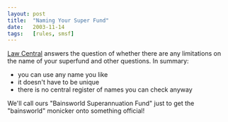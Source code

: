 ```yaml
---
layout: post
title:  "Naming Your Super Fund"
date:   2003-11-14
tags:   [rules, smsf]
---
```


[Law
Central](http://lawcentral.com.au/LearnAboutLaw/CategoryDetail.asp?ID=2&pageID=7#Whatisinaname?)
answers the question of whether there are any limitations on the name of
your superfund and other questions. In summary:

* you can use any name you like
* it doesn't have to be unique
* there is no central register of names you can check anyway

We'll call ours "Bainsworld Superannuation Fund" just to get the
"bainsworld" monicker onto something official!
